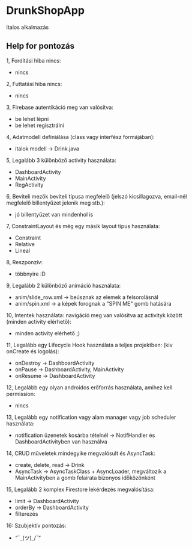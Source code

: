# DrunkShopApp

Italos alkalmazás

## Help for pontozás

1, Fordítási hiba nincs:
- nincs

2, Futtatási hiba nincs:
- nincs

3, Firebase autentikáció meg van valósítva:
- be lehet lépni
- be lehet regisztrálni

4, Adatmodell definiálása (class vagy interfész formájában):
- italok modell -> Drink.java

5, Legalább 3 különböző activity használata:
- DashboardActivity
- MainActivity
- RegActivity

6, Beviteli mezők beviteli típusa megfelelő (jelszó kicsillagozva, email-nél megfelelő billentyűzet jelenik meg stb.):
- jó billentyűzet van mindenhol is

7, ConstraintLayout és még egy másik layout típus használata:
- Constraint
- Relative
- Lineal

8, Reszponzív:
- többnyire :D

9, Legalább 2 különböző animáció használata:
- anim/slide_row.xml -> beúsznak az elemek a felsorolásnál
- anim/spin.xml -> a képek forognak a "SPIN ME" gomb hatására

10, Intentek használata: navigáció meg van valósítva az activityk között (minden activity elérhető):
- minden activity elérhető ;)

11, Legalább egy Lifecycle Hook használata a teljes projektben: (kiv onCreate és logolás):
- onDestroy -> DashboardActivity
- onPause -> DashboardActivity, MainActivity
- onResume -> DashboardActivity

12, Legalább egy olyan androidos erőforrás használata, amihez kell permission:
- nincs

13, Legalább egy notification vagy alam manager vagy job scheduler használata:
- notification üzenetek kosárba tételnél -> NotifHandler és DashboardActivityben van használva

14, CRUD műveletek mindegyike megvalósult és AsyncTask:
- create, delete, read -> Drink
- AsyncTask -> AsyncTaskClass + AsyncLoader, megváltozik a MainActivityben a gomb felairata bizonyos időközönként

15, Legalább 2 komplex Firestore lekérdezés megvalósítása:
- limit -> DashboardActivity
- orderBy -> DashboardActivity
- filterezés

16: Szubjektív pontozás:
- “¯\_(ツ)_/¯“
